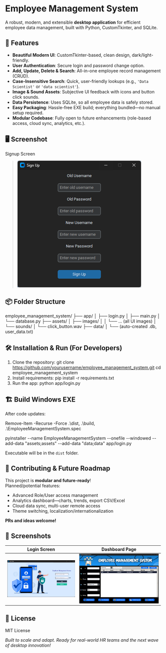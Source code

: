 # Employee Management System
A robust, modern, and extensible **desktop application** for efficient employee data management, built with Python, CustomTkinter, and SQLite.

## 🚀 Features
- **Beautiful Modern UI**: CustomTkinter-based, clean design, dark/light-friendly.
- **User Authentication**: Secure login and password change option.
- **Add, Update, Delete & Search**: All-in-one employee record management (CRUD).
- **Case-Insensitive Search**: Quick, user-friendly lookups (e.g., `'Data Scientist'` or `'data scientist'`).
- **Image & Sound Assets**: Subjective UI feedback with icons and button click sounds.
- **Data Persistence**: Uses SQLite, so all employee data is safely stored.
- **Easy Packaging**: Hassle-free EXE build; everything bundled—no manual setup required.
- **Modular Codebase**: Fully open to future enhancements (role-based access, cloud sync, analytics, etc.).

## 🖥️ Screenshot
Signup Screen
> _![Login Screen](assets/images/Signup_screenshot.png)_

## 📦 Folder Structure
employee_management_system/
├── app/
│ ├── login.py
│ ├── main.py
│ └── database.py
├── assets/
│ ├── images/
│ │ └── ... (all UI images)
│ └── sounds/
│ └── click_button.wav
├── data/
│ └── (auto-created .db, user_data.txt)


## 🛠️ Installation & Run (For Developers)
1. Clone the repository:
git clone https://github.com/yourusername/employee_management_system.git
cd employee_management_system
2. Install requirements:
pip install -r requirements.txt
3. Run the app:
python app/login.py

## 🏗️ Build Windows EXE
After code updates:

Remove-Item -Recurse -Force .\dist, .\build, .\EmployeeManagementSystem.spec

pyinstaller --name EmployeeManagementSystem --onefile --windowed --add-data "assets;assets" --add-data "data;data" app/login.py

Executable will be in the `dist` folder.

## 🌟 Contributing & Future Roadmap
This project is **modular and future-ready**!  
Planned/potential features:
- Advanced Role/User access management
- Analytics dashboard—charts, trends, export CSV/Excel
- Cloud data sync, multi-user remote access
- Theme switching, localization/internationalization

**PRs and ideas welcome!**

## 📸 Screenshots

| Login Screen | Dashboard Page |
|--------------|---------------|
| ![Login Screen](assets/images/login_screenshot.png) | ![Dashboard](assets/images/dashboard_screenshot.png) |


## 🤝 License
MIT License

*Built to scale and adapt. Ready for real-world HR teams and the next wave of desktop innovation!*

